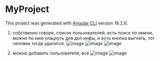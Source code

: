 # MyProject

This project was generated with [Angular CLI](https://github.com/angular/angular-cli) version 18.2.6.

1) собственно говоря, список пользователей, есть поиск по имени, можно по ним клацнуть для доп инфы, и есть кнопка выгнать, тот человек тогда удалится.
![image](https://github.com/user-attachments/assets/a6c03eb6-02a1-41ae-9ee5-4d26c56d865f)
![image](https://github.com/user-attachments/assets/584d2090-d9c6-424a-b70b-ee1d902edcde)
![image](https://github.com/user-attachments/assets/aa40fffc-bffd-456f-af7c-710a331187fb)


2) можно добавить пользователя, всё
![image](https://github.com/user-attachments/assets/dfbd91fc-1037-4049-89ad-53a4a3268e14)
![image](https://github.com/user-attachments/assets/76c6eca6-50fe-4747-a6aa-e42785087708)
